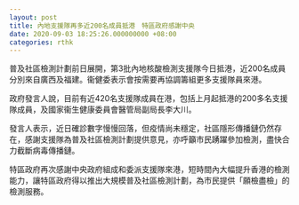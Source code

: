 ```yaml
---
layout: post
title: 內地支援隊再多近200名成員抵港　特區政府感謝中央
date: 2020-09-03 18:25:26.000000000 +08:00
categories: rthk
---
```


普及社區檢測計劃前日展開，第3批內地核酸檢測支援隊今日抵港，近200名成員分別來自廣西及福建。衞健委表示會按需要再協調籌組更多支援隊員來港。

政府發言人說，目前有近420名支援隊成員在港，包括上月起抵港的200多名支援隊成員，及國家衞生健康委員會醫管局副局長李大川。
 
發言人表示，近日確診數字慢慢回落，但疫情尚未穩定，社區隱形傳播鏈仍然存在，感謝支援隊為普及社區檢測計劃提供意見，亦呼籲市民踴躍參加檢測，盡快合力截斷病毒傳播鏈。

特區政府再次感謝中央政府組成和委派支援隊來港，短時間內大幅提升香港的檢測能力，讓特區政府得以推出大規模普及社區檢測計劃，為市民提供「願檢盡檢」的檢測服務。
